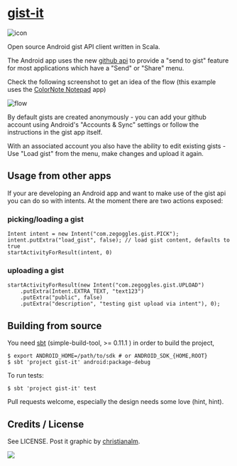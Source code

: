 # [gist-it][]

![icon][]

Open source Android gist API client written in Scala.

The Android app uses the new [github api][] to provide a "send to gist"
feature for most applications which have a "Send" or "Share" menu.

Check the following screenshot to get an idea of the flow (this example uses the
[ColorNote Notepad][] app)

![flow][]

By default gists are created anonymously - you can add your github account
using Android's "Accounts & Sync" settings or follow the instructions in the
gist app itself.

With an associated account you also have the ability to edit existing gists -
Use "Load gist" from the menu, make changes and upload it again.

## Usage from other apps

If your are developing an Android app and want to make use of the gist api you
can do so with intents. At the moment there are two actions exposed:

### picking/loading a gist

    Intent intent = new Intent("com.zegoggles.gist.PICK");
    intent.putExtra("load_gist", false); // load gist content, defaults to true
    startActivityForResult(intent, 0)

### uploading a gist

    startActivityForResult(new Intent("com.zegoggles.gist.UPLOAD")
        .putExtra(Intent.EXTRA_TEXT, "text123")
        .putExtra("public", false)
        .putExtra("description", "testing gist upload via intent"), 0);

## Building from source

You need [sbt][] (simple-build-tool, &gt;= 0.11.1 ) in order to
build the project,

    $ export ANDROID_HOME=/path/to/sdk # or ANDROID_SDK_{HOME,ROOT}
    $ sbt 'project gist-it' android:package-debug

To run tests:

    $ sbt 'project gist-it' test

Pull requests welcome, especially the design needs some love (hint, hint).

## Credits / License

See LICENSE. Post it graphic by [christianalm][].

[![][FlattrButton]][FlattrLink]

[gist-it]: https://market.android.com/details?id=com.zegoggles.gist
[gist]: https://github.com/blog/118-here-s-the-gist-of-it
[github api]: http://developer.github.com/v3/gists/
[ColorNote Notepad]: https://market.android.com/details?id=com.socialnmobile.dictapps.notepad.color.note
[sbt]: http://code.google.com/p/simple-build-tool/
[sbt-android-plugin]: https://github.com/jberkel/android-plugin
[flow]: https://github.com/downloads/jberkel/gist-it/send_flow.png
[icon]: https://github.com/downloads/jberkel/gist-it/gist-it-logo_128.png
[christianalm]: http://graphicriver.net/user/cristianalm
[FlattrLink]: https://flattr.com/thing/304054/gist-it
[FlattrButton]: http://api.flattr.com/button/button-static-50x60.png
